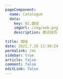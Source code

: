 ```yaml
---
pageComponent: 
  name: Catalogue
  data: 
    key: 02.面经
    imgUrl: /img/web.png
    description: 面试经历
    
title: 面经
date: 2021,7,19 11:38:24
permalink: /ms
sidebar: true
article: false
comment: false
editLink: false
---
```


